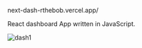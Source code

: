 next-dash-rthebob.vercel.app/

React dashboard App written in JavaScript.

![dash1](https://user-images.githubusercontent.com/79421897/230010337-998c2528-6adf-40af-a511-974f8aad2993.png)
